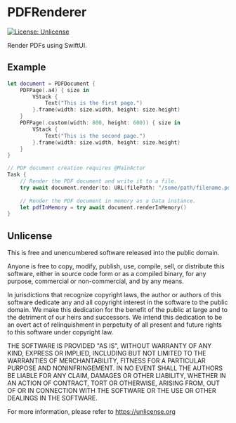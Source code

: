 # PDFRenderer

[![License: Unlicense](https://img.shields.io/badge/License-Unlicense-blue.svg)](http://unlicense.org/)

Render PDFs using SwiftUI.

## Example

```swift
let document = PDFDocument {
    PDFPage(.a4) { size in
        VStack {
            Text("This is the first page.")
        }.frame(width: size.width, height: size.height)
    }
    PDFPage(.custom(width: 800, height: 600)) { size in
        VStack {
            Text("This is the second page.")
        }.frame(width: size.width, height: size.height)
    }
}

// PDF document creation requires @MainActor
Task {
    // Render the PDF document and write it to a file.
    try await document.render(to: URL(filePath: "/some/path/filename.pdf"))
    
    // Render the PDF document in memory as a Data instance.
    let pdfInMemory = try await document.renderInMemory()
}
```

## Unlicense

This is free and unencumbered software released into the public domain.

Anyone is free to copy, modify, publish, use, compile, sell, or distribute this software, either in source code form or as a compiled binary, for any purpose, commercial or non-commercial, and by any means.

In jurisdictions that recognize copyright laws, the author or authors of this software dedicate any and all copyright interest in the software to the public domain. We make this dedication for the benefit of the public at large and to the detriment of our heirs and successors. We intend this dedication to be an overt act of relinquishment in perpetuity of all present and future rights to this software under copyright law.

THE SOFTWARE IS PROVIDED "AS IS", WITHOUT WARRANTY OF ANY KIND, EXPRESS OR IMPLIED, INCLUDING BUT NOT LIMITED TO THE WARRANTIES OF MERCHANTABILITY, FITNESS FOR A PARTICULAR PURPOSE AND NONINFRINGEMENT. IN NO EVENT SHALL THE AUTHORS BE LIABLE FOR ANY CLAIM, DAMAGES OR OTHER LIABILITY, WHETHER IN AN ACTION OF CONTRACT, TORT OR OTHERWISE, ARISING FROM, OUT OF OR IN CONNECTION WITH THE SOFTWARE OR THE USE OR OTHER DEALINGS IN THE SOFTWARE.

For more information, please refer to <https://unlicense.org>
